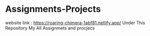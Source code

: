 # Assignments-Projects
website link : https://roaring-chimera-1abf81.netlify.app/
Under This Repository My All Assignmets and procjecs  

